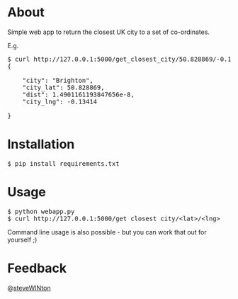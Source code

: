 # About

Simple web app to return the closest UK city to a set of co-ordinates.

E.g.

<pre>
$ curl http://127.0.0.1:5000/get_closest_city/50.828869/-0.13414
{

    "city": "Brighton",
    "city_lat": 50.828869,
    "dist": 1.4901161193847656e-8,
    "city_lng": -0.13414

}
</pre>

# Installation

<pre>
$ pip install requirements.txt
</pre>

# Usage

<pre>
$ python webapp.py
$ curl http://127.0.0.1:5000/get_closest_city/&lt;lat&gt;/&lt;lng&gt;
</pre>

Command line usage is also possible - but you can work that out for yourself ;)

# Feedback

@[steveWINton](http://twitter.com/steveWINton)